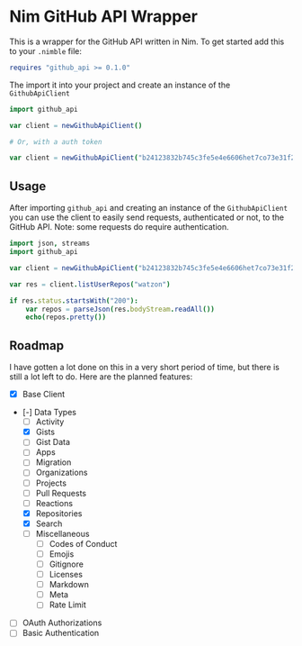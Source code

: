 # Nim GitHub API Wrapper

This is a wrapper for the GitHub API written in Nim. To get started add this to your `.nimble` file:

```nim
requires "github_api >= 0.1.0"
```

The import it into your project and create an instance of the `GithubApiClient`

```nim
import github_api

var client = newGithubApiClient()

# Or, with a auth token

var client = newGithubApiClient("b24123832b745c3fe5e4e6606het7co73e31f21")
```

## Usage

After importing `github_api` and creating an instance of the `GithubApiClient` you can use the client to easily send requests, authenticated or not, to the GitHub API. Note: some requests do require authentication.

```nim
import json, streams
import github_api

var client = newGithubApiClient("b24123832b745c3fe5e4e6606het7co73e31f21")

var res = client.listUserRepos("watzon")

if res.status.startsWith("200"):
    var repos = parseJson(res.bodyStream.readAll())
    echo(repos.pretty())
```

## Roadmap

I have gotten a lot done on this in a very short period of time, but there is still a lot left to do. Here are the planned features:

- [x] Base Client
- [-] Data Types
    - [ ] Activity
    - [x] Gists
    - [ ] Gist Data
    - [ ] Apps
    - [ ] Migration
    - [ ] Organizations
    - [ ] Projects
    - [ ] Pull Requests
    - [ ] Reactions
    - [x] Repositories
    - [x] Search
    - [ ] Miscellaneous
        - [ ] Codes of Conduct
        - [ ] Emojis
        - [ ] Gitignore
        - [ ] Licenses
        - [ ] Markdown
        - [ ] Meta
        - [ ] Rate Limit
- [ ] OAuth Authorizations
- [ ] Basic Authentication
